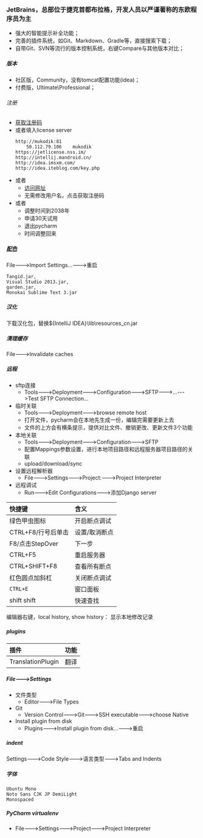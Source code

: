 ### JetBrains，总部位于捷克首都布拉格，开发人员以严谨著称的东欧程序员为主
- 强大的智能提示补全功能；
- 完善的插件系统，如Git、Markdown、Gradle等，直接搜索下载；
- 自带Git、SVN等流行的版本控制系统，右键Compare与其他版本对比；

##### 版本
- 社区版，Community，没有tomcat配置功能(idea)；
- 付费版，Ultimate\Professional；

###### 注册
- [获取注册码](http://idea.lanyus.com/)
- 或者填入license server
    ```
    http://mukodik:81
        50.112.79.106    mukodik
    https://jetlicense.nss.im/
    http://intellij.mandroid.cn/
    http://idea.imsxm.com/
    http://idea.iteblog.com/key.php
    ```
- 或者
    - [访问网址](http://idea.lanyus.com/)
    - 无需修改用户名，点击获取注册码
- 或者
    + 调整时间到2038年
    + 申请30天试用
    + 退出pycharm
    + 时间调整回来

##### [配色](http://color-themes.com/?view=index)
File--->Import Settings...--->重启
```
Tangid.jar,
Visual Studio 2013.jar,
garden.jar,
Monokai Sublime Text 3.jar
```
##### 汉化
下载汉化包，替换${IntelliJ IDEA}\lib\resources_cn.jar

##### 清理缓存
File--->Invalidate caches

##### 远程
- sftp连接
    + Tools--->Deployment--->Configuration--->SFTP--->...--->Test SFTP Connection...
- 临时关联
    + Tools--->Deployment--->browse remote host
    + 打开文件，pycharm会在本地先生成一份，编辑完需要更新上去
    + 文件的上方会有横条提示，提供对比文件、撤销更改、更新文件3个功能
- 本地关联
    + Tools--->Deployment--->Configuration--->SFTP
    + 配置Mappings参数设置，进行本地项目路径和远程服务器项目路径的关联
    + upload/download/sync
- 设置远程解析器
    + File--->Settings--->Project:--->Project Interpreter
- 远程调试
    + Run--->Edit Configurations--->添加Django server

|快捷键            |含义        |
|:----------------|:----------|
|绿色甲虫图标       |开启断点调试 |
|CTRL+F8/行号后单击|设置/取消断点|
|F8/点击StepOver   |下一步      |
|CTRL+F5          |重启服务器  |
|CTRL+SHIFT+F8    |查看所有断点 |
|红色圆点加斜杠     |关闭断点调试 |
|`CTRL+E`         |窗口面板    |
|shift shift      |快速查找    |

编辑器右键，local history, show history： 显示本地修改记录

##### plugins

|插件              |功能|
|:----------------|:--|
|TranslationPlugin|翻译|

##### File--->Settings
- 文件类型
    + Editor--->File Types
- Git
    + Version Control--->Git--->SSH executable--->choose Native
- Install plugin from disk
    + Plugins--->Install plugin from disk...--->重启

##### indent
Settings--->Code Style--->语言类型--->Tabs and Indents


##### 字体
```
Ubuntu Mono
Noto Sans CJK JP DemiLight
Monospaced
```

##### PyCharm virtualenv
- File--->Settings--->Project--->Project Interpreter